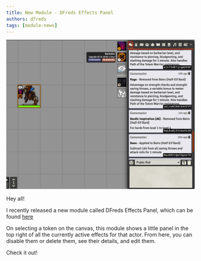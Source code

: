 ```yaml
---
title: New Module - DFreds Effects Panel
authors: dfreds
tags: [module-news]
---
```


![Effects Panel](./img/2022-01-27-effects-panel.webp)

Hey all!

I recently released a new module called DFreds Effects Panel, which can be found
[here](https://foundryvtt.com/packages/dfreds-effects-panel)

On selecting a token on the canvas, this module shows a  little panel in the top
right of all the currently active effects for  that actor. From here, you can
disable them or delete them, see their details, and edit them.

Check it out!